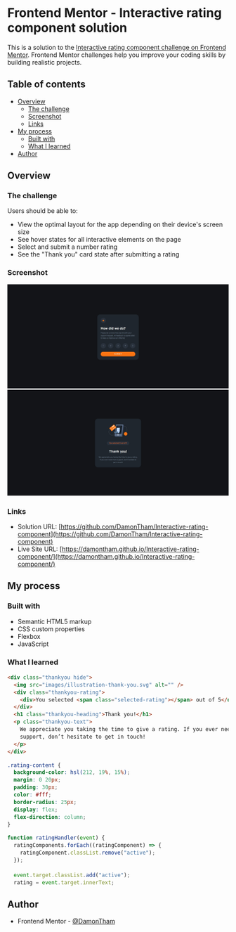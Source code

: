 # Frontend Mentor - Interactive rating component solution

This is a solution to the [Interactive rating component challenge on Frontend Mentor](https://www.frontendmentor.io/challenges/interactive-rating-component-koxpeBUmI). Frontend Mentor challenges help you improve your coding skills by building realistic projects.

## Table of contents

- [Overview](#overview)
  - [The challenge](#the-challenge)
  - [Screenshot](#screenshot)
  - [Links](#links)
- [My process](#my-process)
  - [Built with](#built-with)
  - [What I learned](#what-i-learned)
- [Author](#author)

## Overview

### The challenge

Users should be able to:

- View the optimal layout for the app depending on their device's screen size
- See hover states for all interactive elements on the page
- Select and submit a number rating
- See the "Thank you" card state after submitting a rating

### Screenshot

![](./images/Screenshot1.jpg)
![](./images/Screensho2.jpg)

### Links

- Solution URL: [https://github.com/DamonTham/Interactive-rating-component](https://github.com/DamonTham/Interactive-rating-component)
- Live Site URL: [https://damontham.github.io/Interactive-rating-component/](https://damontham.github.io/Interactive-rating-component/)

## My process

### Built with

- Semantic HTML5 markup
- CSS custom properties
- Flexbox
- JavaScript

### What I learned

```html
<div class="thankyou hide">
  <img src="images/illustration-thank-you.svg" alt="" />
  <div class="thankyou-rating">
    <div>You selected <span class="selected-rating"></span> out of 5</div>
  </div>
  <h1 class="thankyou-heading">Thank you!</h1>
  <p class="thankyou-text">
    We appreciate you taking the time to give a rating. If you ever need more
    support, don’t hesitate to get in touch!
  </p>
</div>
```

```css
.rating-content {
  background-color: hsl(212, 19%, 15%);
  margin: 0 20px;
  padding: 30px;
  color: #fff;
  border-radius: 25px;
  display: flex;
  flex-direction: column;
}
```

```js
function ratingHandler(event) {
  ratingComponents.forEach((ratingComponent) => {
    ratingComponent.classList.remove("active");
  });

  event.target.classList.add("active");
  rating = event.target.innerText;
```

## Author

- Frontend Mentor - [@DamonTham](https://www.frontendmentor.io/profile/DamonTham)
